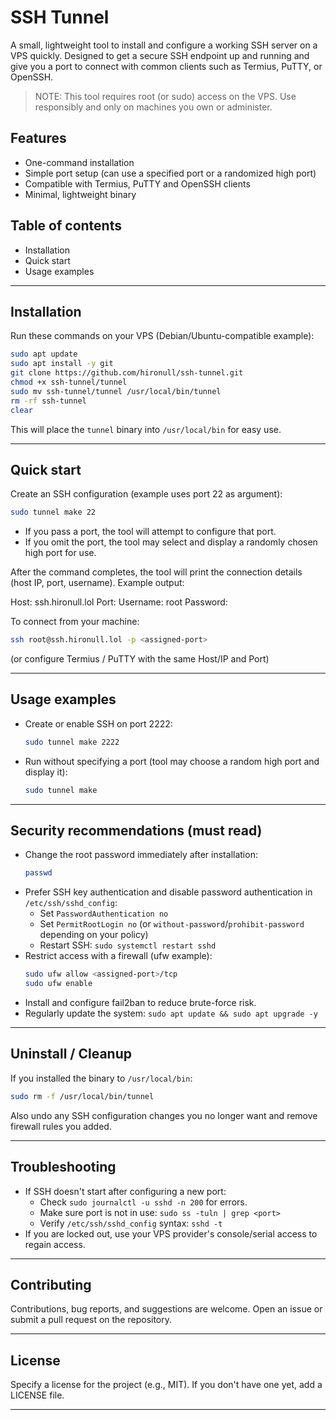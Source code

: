 # SSH Tunnel

A small, lightweight tool to install and configure a working SSH server on a VPS quickly. Designed to get a secure SSH endpoint up and running and give you a port to connect with common clients such as Termius, PuTTY, or OpenSSH.

> NOTE: This tool requires root (or sudo) access on the VPS. Use responsibly and only on machines you own or administer.

## Features
- One-command installation
- Simple port setup (can use a specified port or a randomized high port)
- Compatible with Termius, PuTTY and OpenSSH clients
- Minimal, lightweight binary

## Table of contents
- Installation
- Quick start
- Usage examples

---

## Installation

Run these commands on your VPS (Debian/Ubuntu-compatible example):

```bash
sudo apt update
sudo apt install -y git
git clone https://github.com/hironull/ssh-tunnel.git
chmod +x ssh-tunnel/tunnel
sudo mv ssh-tunnel/tunnel /usr/local/bin/tunnel
rm -rf ssh-tunnel
clear
```

This will place the `tunnel` binary into `/usr/local/bin` for easy use.

---

## Quick start

Create an SSH configuration (example uses port 22 as argument):

```bash
sudo tunnel make 22
```

- If you pass a port, the tool will attempt to configure that port.
- If you omit the port, the tool may select and display a randomly chosen high port for use.

After the command completes, the tool will print the connection details (host IP, port, username). Example output:

Host: ssh.hironull.lol
Port: <assigned-port>
Username: root
Password: <your-vps-password>

To connect from your machine:

```bash
ssh root@ssh.hironull.lol -p <assigned-port>
```

(or configure Termius / PuTTY with the same Host/IP and Port)

---

## Usage examples

- Create or enable SSH on port 2222:
  ```bash
  sudo tunnel make 2222
  ```

- Run without specifying a port (tool may choose a random high port and display it):
  ```bash
  sudo tunnel make
  ```

---

## Security recommendations (must read)

- Change the root password immediately after installation:
  ```bash
  passwd
  ```
- Prefer SSH key authentication and disable password authentication in `/etc/ssh/sshd_config`:
  - Set `PasswordAuthentication no`
  - Set `PermitRootLogin no` (or `without-password`/`prohibit-password` depending on your policy)
  - Restart SSH: `sudo systemctl restart sshd`
- Restrict access with a firewall (ufw example):
  ```bash
  sudo ufw allow <assigned-port>/tcp
  sudo ufw enable
  ```
- Install and configure fail2ban to reduce brute-force risk.
- Regularly update the system: `sudo apt update && sudo apt upgrade -y`

---

## Uninstall / Cleanup

If you installed the binary to `/usr/local/bin`:

```bash
sudo rm -f /usr/local/bin/tunnel
```

Also undo any SSH configuration changes you no longer want and remove firewall rules you added.

---

## Troubleshooting

- If SSH doesn't start after configuring a new port:
  - Check `sudo journalctl -u sshd -n 200` for errors.
  - Make sure port is not in use: `sudo ss -tuln | grep <port>`
  - Verify `/etc/ssh/sshd_config` syntax: `sshd -t`
- If you are locked out, use your VPS provider's console/serial access to regain access.

---

## Contributing

Contributions, bug reports, and suggestions are welcome. Open an issue or submit a pull request on the repository.

---

## License

Specify a license for the project (e.g., MIT). If you don't have one yet, add a LICENSE file.

---
